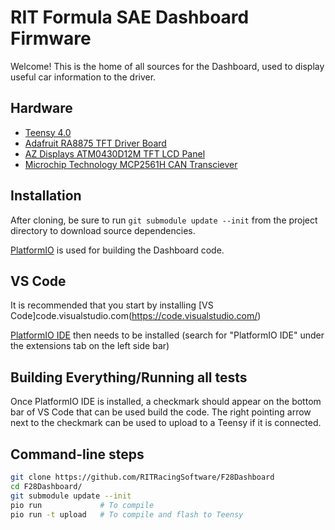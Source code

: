 # RIT Formula SAE Dashboard Firmware
Welcome! This is the home of all sources for the Dashboard, used to display useful car information to the driver.

## Hardware
* [Teensy 4.0](https://www.pjrc.com/store/teensy40.html)
* [Adafruit RA8875 TFT Driver Board](https://www.adafruit.com/product/1590)
* [AZ Displays ATM0430D12M TFT LCD Panel](https://www.azdisplays.com/digital-tft-panel/ATM0430D12M/)
* [Microchip Technology MCP2561H CAN Transciever](https://www.digikey.com/en/products/detail/microchip-technology/MCP2561-H-MF/4079962)

## Installation
After cloning, be sure to run `git submodule update --init` from the project directory to download source dependencies.

[PlatformIO](https://platformio.org/) is used for building the Dashboard code.

## VS Code
It is recommended that you start by installing [VS Code]code.visualstudio.com(https://code.visualstudio.com/)

[PlatformIO IDE](https://marketplace.visualstudio.com/items?itemName=platformio.platformio-ide) then needs to be installed (search for "PlatformIO IDE" under the extensions tab on the left side bar)

## Building Everything/Running all tests
Once PlatformIO IDE is installed, a checkmark should appear on the bottom bar of VS Code that can be used build the code.
The right pointing arrow next to the checkmark can be used to upload to a Teensy if it is connected.

## Command-line steps
```bash
git clone https://github.com/RITRacingSoftware/F28Dashboard
cd F28Dashboard/
git submodule update --init
pio run				# To compile
pio run -t upload	# To compile and flash to Teensy
```
